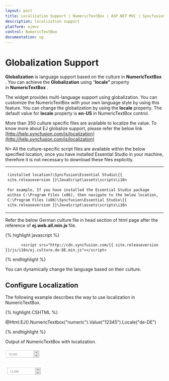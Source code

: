 ```yaml
---
layout: post
title: Localization Support | NumericTextBox | ASP.NET MVC | Syncfusion
description: localization support
platform: ejmvc
control: NumericTextBox
documentation: ug
---
```


# Globalization Support

**Globalization** is language support based on the culture in **NumericTextBox** . You can achieve the **Globalization** using “**locale”** property in **NumericTextBox** . 

The widget provides multi-language support using globalization. You can customize the NumericTextBox with your own language style by using this feature. You can change the globalization by using the **locale** property. The default value for **locale** property is **en-US** in NumericTextBox control.

More than 350 culture specific files are available to localize the value. To know more about EJ globalize support, please refer the below link      
 [http://help.syncfusion.com/js/localization](http://help.syncfusion.com/js/localization) 
 
 N> All the culture-specific script files are available within the below specified location, once you have installed Essential Studio in your machine, therefore it is not necessary to download these files explicitly.

<table>
<tr>
<td>

    (installed location)\Syncfusion\Essential Studio\{{ site.releaseversion }}\JavaScript\assets\scripts\i18n

    For example, If you have installed the Essential Studio package within C:\Program Files (x86), then navigate to the below location, 
    C:\Program Files (x86)\Syncfusion\Essential Studio\{{ site.releaseversion }}\JavaScript\assets\scripts\i18n

</td></tr>
</table>

Refer the below German culture file in head section of html page after the reference of **ej.web.all.min.js** file.

 {% highlight javascript %}
   
           <script src="http://cdn.syncfusion.com/{{ site.releaseversion }}/js/i18n/ej.culture.de-DE.min.js"></script>
                
 {% endhighlight %}


You can dynamically change the language based on their culture.

## Configure Localization

The following example describes the way to use localization in NumericTextBox.



{% highlight CSHTML %}

@Html.EJ().NumericTextbox("numeric").Value("12345").Locale("de-DE")

{% endhighlight %}

Output of NumericTextBox with localization.

![](Localization-Support_images/Localization-Support_img1.png)





![](Localization-Support_images/Localization-Support_img2.png)



